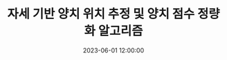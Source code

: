 ---
layout: post
title: 자세 기반 양치 위치 추정 및 양치 점수 정량화 알고리즘
date: '2023-06-01 12:00:00'
categories:
- publication
- publication_domestic
- conference
- conference_domestic
description: |-
  권민욱, 김도윤, 임대연, 김진현<br />
  한국 컴퓨터종합 학술대회, June 2023
---